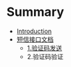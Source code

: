 # Summary

* [Introduction](README.md)
* [短信接口文档](duan-xin-jie-kou-wen-dang.md)
  * [1.验证码发送](duan-xin-jie-kou-wen-dang/1yan-zheng-ma-fa-song.md)
  * 2.验证码验证

